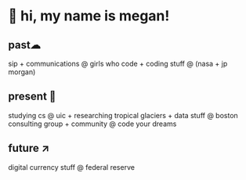 <!DOCTYPE html>
<html>
<head>
<body>

  <h1>👋 hi, my name is megan!</h1>
  
  <h2>past☁ </h2>
  sip + communications @ girls who code + coding stuff @ (nasa + jp morgan)
  
  <h2>present 🎁 </h2>
  studying cs @ uic + researching tropical glaciers + data stuff @ boston consulting group + community @ code your dreams
  
  <h2>future ↗ </h2>
  digital currency stuff @ federal reserve


</body>
</html>
